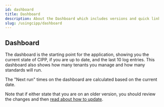 ```yaml
---
id: dashboard
title: Dashboard
description: About the Dashboard which includes versions and quick links
slug: /usingcipp/dashboard
---
```


## Dashboard

The dashboard is the starting point for the application, showing you the current state of CIPP, if you are up to date, and the last 10 log entries. This dashboard also shows how many tenants you manage and how many standards will run.

The "Next run" times on the dashboard are calculated based on the current date.

Note that if either state that you are on an older version, you should review the changes and then [read about how to update](/docs/user/updating).
